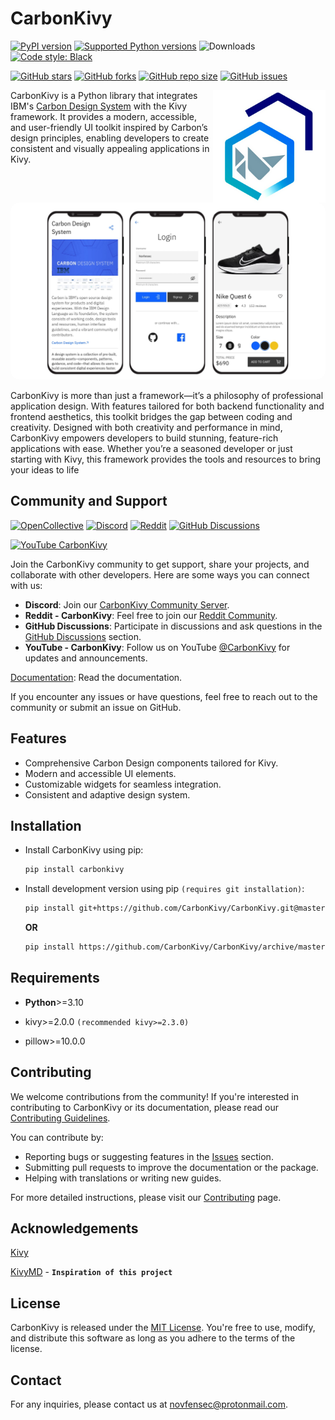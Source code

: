 # CarbonKivy

[![PyPI version](https://img.shields.io/pypi/v/carbonkivy.svg?color=blueviolet&logo=pypi&logoColor=white)](https://pypi.org/project/kvdeveloper)
[![Supported Python versions](https://img.shields.io/pypi/pyversions/carbonkivy.svg?color=yellow&logo=python&logoColor=ffd43b)](#Installation)
![Downloads](https://static.pepy.tech/badge/carbonkivy)
[![Code style: Black](https://img.shields.io/badge/code%20style-black-000000.svg?color=purple)](https://github.com/psf/black)

[![GitHub stars](https://img.shields.io/github/stars/CarbonKivy/CarbonKivy)](https://github.com/CarbonKivy/CarbonKivy/stargazers)
[![GitHub forks](https://img.shields.io/github/forks/CarbonKivy/CarbonKivy)](https://github.com/CarbonKivy/CarbonKivy/network)
[![GitHub repo size](https://img.shields.io/github/repo-size/CarbonKivy/CarbonKivy?color=red&logo=github&logoColor=white)](https://github.com/CarbonKivy/CarbonKivy)
[![GitHub issues](https://img.shields.io/github/issues/CarbonKivy/CarbonKivy?color=blueviolet&logo=github&logoColor=white)](https://github.com/CarbonKivy/CarbonKivy/issues)

<p><img src="https://raw.githubusercontent.com/CarbonKivy/CarbonKivy/master/docs/source/_static/images/carbonkivy_logo256.png" height="180" align="right" padding="11"/></p>

CarbonKivy is a Python library that integrates IBM's [Carbon Design System](https://www.carbondesignsystem.com/) with the Kivy framework. It provides a modern, accessible, and user-friendly UI toolkit inspired by Carbon’s design principles, enabling developers to create consistent and visually appealing applications in Kivy.

<p align="center">
    <img width="800" src="https://raw.githubusercontent.com/CarbonKivy/CarbonKivy/master/docs/source/_static/images/carbondesignexamples.png" style="border-radius:1em" 
            title="kvdeveloper create MyApp --template nav_toolbar"
        />
</p>

CarbonKivy is more than just a framework—it’s a philosophy of professional application design. With features tailored for both backend functionality and frontend aesthetics, this toolkit bridges the gap between coding and creativity. Designed with both creativity and performance in mind, CarbonKivy empowers developers to build stunning, feature-rich applications with ease. Whether you’re a seasoned developer or just starting with Kivy, this framework provides the tools and resources to bring your ideas to life

## Community and Support
[![OpenCollective](https://img.shields.io/opencollective/all/CarbonKivy?style=for-the-badge&label=Support%20CarbonKivy&logo=opencollective&color=blue)](https://opencollective.com/CarbonKivy)
[![Discord](https://img.shields.io/discord/566880874789076992?style=for-the-badge&color=7289da&logo=discord&logoColor=7289da)](https://discord.gg/jxZ5xr3pUt)
[![Reddit](https://img.shields.io/static/v1?label=reddit&message=CarbonKivy&style=for-the-badge&color=orangered&logo=reddit&logoColor=orangered)](https://reddit.com/r/CarbonKivy)
[![GitHub Discussions](https://img.shields.io/static/v1?label=GitHub%20Discussions&message=ask%20questions&style=for-the-badge&color=blueviolet&logo=github&logoColor=white)](https://github.com/CarbonKivy/CarbonKivy/discussions)

[![YouTube CarbonKivy](https://img.shields.io/static/v1?label=Youtube&message=CarbonKivy&color=blue&logo=youtube&logoColor=ff0000)](https://youtube.com/@CarbonKivy)

Join the CarbonKivy community to get support, share your projects, and collaborate with other developers. Here are some ways you can connect with us:

- **Discord**: Join our [CarbonKivy Community Server](https://discord.gg/jxZ5xr3pUt).
- **Reddit - CarbonKivy**: Feel free to join our [Reddit Community](https://reddit.com/r/CarbonKivy).
- **GitHub Discussions**: Participate in discussions and ask questions in the [GitHub Discussions](https://github.com/CarbonKivy/CarbonKivy/discussions) section.
- **YouTube - CarbonKivy**: Follow us on YouTube [@CarbonKivy](https://youtube.com/@CarbonKivy) for updates and announcements.

[Documentation](https://carbonkivy.readthedocs.io/en/latest): Read the documentation.

If you encounter any issues or have questions, feel free to reach out to the community or submit an issue on GitHub.

## Features
- Comprehensive Carbon Design components tailored for Kivy.
- Modern and accessible UI elements.
- Customizable widgets for seamless integration.
- Consistent and adaptive design system.

## Installation
- Install CarbonKivy using pip:

    ```bash
    pip install carbonkivy
    ```

- Install development version using pip `(requires git installation)`:

    ```bash
    pip install git+https://github.com/CarbonKivy/CarbonKivy.git@master
    ```

    **OR**

    ```bash
    pip install https://github.com/CarbonKivy/CarbonKivy/archive/master.zip
    ```

## Requirements
- **Python**>=3.10

- kivy>=2.0.0 `(recommended kivy>=2.3.0)`

- pillow>=10.0.0

## Contributing
We welcome contributions from the community! If you're interested in contributing to CarbonKivy or its documentation, please read our [Contributing Guidelines](https://github.com/CarbonKivy/CarbonKivy/blob/master/CONTRIBUTING.md).

You can contribute by:

- Reporting bugs or suggesting features in the [Issues](https://github.com/CarbonKivy/CarbonKivy/issues) section.
- Submitting pull requests to improve the documentation or the package.
- Helping with translations or writing new guides.

For more detailed instructions, please visit our [Contributing](https://github.com/CarbonKivy/CarbonKivy/blob/master/CONTRIBUTING.md) page.

## Acknowledgements
[Kivy](https://github.com/kivy)

[KivyMD](https://github.com/kivymd) - **`Inspiration of this project`**

## License
CarbonKivy is released under the [MIT License](https://github.com/CarbonKivy/CarbonKivy/blob/master/LICENSE). You're free to use, modify, and distribute this software as long as you adhere to the terms of the license.

## Contact
For any inquiries, please contact us at [novfensec@protonmail.com](mailto:novfensec@protonmail.com).
